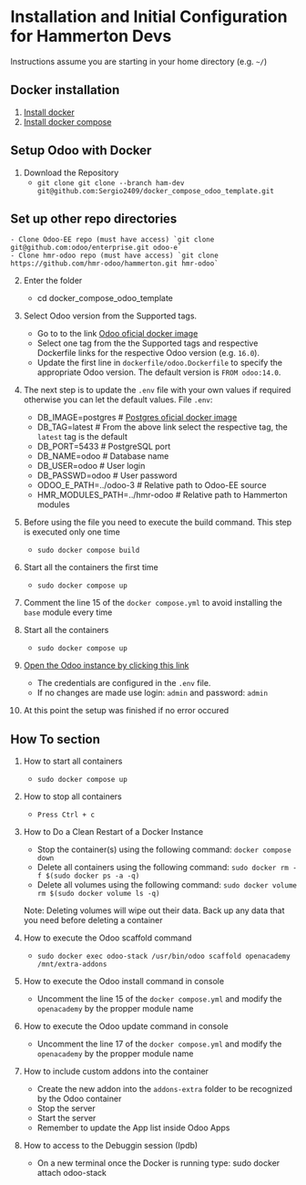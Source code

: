 # Installation and Initial Configuration for Hammerton Devs
Instructions assume you are starting in your home directory (e.g. `~/`)

## Docker installation
1. [Install docker](https://docs.docker.com/get-docker/)
2. [Install docker compose](https://docs.docker.com/compose/install/)

## Setup Odoo with Docker
1. Download the Repository
    - `git clone git clone --branch ham-dev git@github.com:Sergio2409/docker_compose_odoo_template.git`

## Set up other repo directories
    - Clone Odoo-EE repo (must have access) `git clone git@github.com:odoo/enterprise.git odoo-e`
    - Clone hmr-odoo repo (must have access) `git clone https://github.com/hmr-odoo/hammerton.git hmr-odoo`

2. Enter the folder
    - cd docker_compose_odoo_template

3. Select Odoo version from the Supported tags.
    - Go to to the link [Odoo oficial docker image](https://registry.hub.docker.com/_/odoo/)
    - Select one tag from the the Supported tags and respective Dockerfile links for the respective Odoo version (e.g. `16.0`).
    - Update the first line in `dockerfile/odoo.Dockerfile` to specify the appropriate Odoo version. The default version is `FROM odoo:14.0`.

4. The next step is to update the `.env` file with your own values if required otherwise you can let the default values.
	File `.env`:
    - DB_IMAGE=postgres              # [Postgres oficial docker image](https://registry.hub.docker.com/_/postgres)
    - DB_TAG=latest                  # From the above link select the respective tag, the `latest` tag is the default
    - DB_PORT=5433                   # PostgreSQL port
    - DB_NAME=odoo                   # Database name
    - DB_USER=odoo                   # User login
    - DB_PASSWD=odoo                 # User password
    - ODOO_E_PATH=../odoo-3          # Relative path to Odoo-EE source
    - HMR_MODULES_PATH=../hmr-odoo   # Relative path to Hammerton modules
5. Before using the file you need to execute the build command. This step is executed only one time
    - `sudo docker compose build`

6. Start all the containers the first time
    - `sudo docker compose up`

7. Comment the line 15 of the `docker compose.yml` to avoid installing the `base` module every time

8. Start all the containers
    - `sudo docker compose up`

9. [Open the Odoo instance by clicking this link](http://localhost:8069/)
    - The credentials are configured in the `.env` file.
    - If no changes are made use login: `admin` and password: `admin`

10. At this point the setup was finished if no error occured

## How To section
1. How to start all containers
    - `sudo docker compose up`

2. How to stop all containers
    - `Press Ctrl + c`

3. How to Do a Clean Restart of a Docker Instance
    - Stop the container(s) using the following command: `docker compose down`
    - Delete all containers using the following command: `sudo docker rm -f $(sudo docker ps -a -q)`
    - Delete all volumes using the following command: `sudo docker volume rm $(sudo docker volume ls -q)`

    Note: Deleting volumes will wipe out their data. Back up any data that you need before deleting a container

4. How to execute the Odoo scaffold command

    - `sudo docker exec odoo-stack /usr/bin/odoo scaffold openacademy /mnt/extra-addons`

5. How to execute the Odoo install command in console

    - Uncomment the line 15 of the `docker compose.yml` and modify the `openacademy` by the propper module name

6. How to execute the Odoo update command in console

    - Uncomment the line 17 of the `docker compose.yml` and modify the `openacademy` by the propper module name

7. How to include custom addons into the container

    - Create the new addon into the `addons-extra` folder to be recognized by the Odoo container
    - Stop the server
    - Start the server
    - Remember to update the App list inside Odoo Apps

8. How to access to the Debuggin session (Ipdb)
    - On a new terminal once the Docker is running type: sudo docker attach odoo-stack
